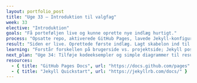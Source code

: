 ```yaml
---
layout: portfolio_post
title: "Uge 33 – Introduktion til valgfag"
week: 33
elective: "Introduktion"
goals: "Få porteføljen live og kunne oprette nye indlæg hurtigt."
process: "Opsatte repo, aktiverede GitHub Pages, lavede Jekyll-konfiguration, byggede layouts."
result: "Siden er live. Oprettede første indlæg. Lagt skabelon ind til kommende uger."
learning: "Forstår forskellen på brugerside vs. projektside; Jekyll poster-løkke giver automatiske lister."
next_plan: "Uge 34: Tilføje kodeeksempler og simple diagrammer til resultat-sektionen."
resources:
  - { title: "GitHub Pages Docs", url: "https://docs.github.com/pages" }
  - { title: "Jekyll Quickstart", url: "https://jekyllrb.com/docs/" }
---
```



